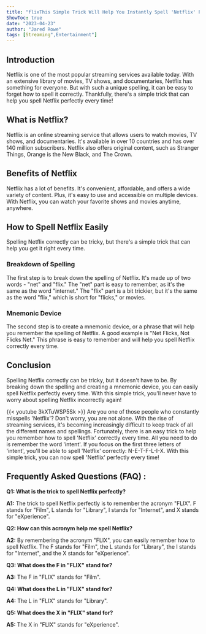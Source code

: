 ```yaml
---
title: "flixThis Simple Trick Will Help You Instantly Spell 'Netflix' Perfectly Every Time!"
ShowToc: true 
date: "2023-04-23"
author: "Jared Rowe" 
tags: [Streaming",Entertainment"]
---
```

## Introduction 

Netflix is one of the most popular streaming services available today. With an extensive library of movies, TV shows, and documentaries, Netflix has something for everyone. But with such a unique spelling, it can be easy to forget how to spell it correctly. Thankfully, there's a simple trick that can help you spell Netflix perfectly every time! 

## What is Netflix? 

Netflix is an online streaming service that allows users to watch movies, TV shows, and documentaries. It's available in over 10 countries and has over 140 million subscribers. Netflix also offers original content, such as Stranger Things, Orange is the New Black, and The Crown. 

## Benefits of Netflix 

Netflix has a lot of benefits. It's convenient, affordable, and offers a wide variety of content. Plus, it's easy to use and accessible on multiple devices. With Netflix, you can watch your favorite shows and movies anytime, anywhere. 

## How to Spell Netflix Easily 

Spelling Netflix correctly can be tricky, but there's a simple trick that can help you get it right every time. 

### Breakdown of Spelling 

The first step is to break down the spelling of Netflix. It's made up of two words - "net" and "flix." The "net" part is easy to remember, as it's the same as the word "internet." The "flix" part is a bit trickier, but it's the same as the word "flix," which is short for "flicks," or movies. 

### Mnemonic Device 

The second step is to create a mnemonic device, or a phrase that will help you remember the spelling of Netflix. A good example is "Net Flicks, Not Flicks Net." This phrase is easy to remember and will help you spell Netflix correctly every time. 

## Conclusion 

Spelling Netflix correctly can be tricky, but it doesn't have to be. By breaking down the spelling and creating a mnemonic device, you can easily spell Netflix perfectly every time. With this simple trick, you'll never have to worry about spelling Netflix incorrectly again!

{{< youtube 3kXTuWSP5Sk >}} 
Are you one of those people who constantly misspells 'Netflix'? Don't worry, you are not alone. With the rise of streaming services, it's becoming increasingly difficult to keep track of all the different names and spellings. Fortunately, there is an easy trick to help you remember how to spell 'Netflix' correctly every time. All you need to do is remember the word 'intent'. If you focus on the first three letters of 'intent', you'll be able to spell 'Netflix' correctly: N-E-T-F-L-I-X. With this simple trick, you can now spell 'Netflix' perfectly every time!

## Frequently Asked Questions (FAQ) :
**Q1: What is the trick to spell Netflix perfectly?**

**A1:** The trick to spell Netflix perfectly is to remember the acronym "FLIX". F stands for "Film", L stands for "Library", I stands for "Internet", and X stands for "eXperience".

**Q2: How can this acronym help me spell Netflix?**

**A2:** By remembering the acronym "FLIX", you can easily remember how to spell Netflix. The F stands for "Film", the L stands for "Library", the I stands for "Internet", and the X stands for "eXperience".

**Q3: What does the F in "FLIX" stand for?**

**A3:** The F in "FLIX" stands for "Film".

**Q4: What does the L in "FLIX" stand for?**

**A4:** The L in "FLIX" stands for "Library".

**Q5: What does the X in "FLIX" stand for?**

**A5:** The X in "FLIX" stands for "eXperience".





